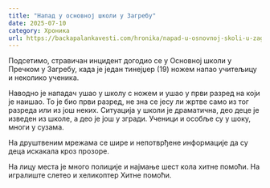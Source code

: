 ```yaml
---
title: "Напад у основној школи у Загребу"
date: 2025-07-10
category: Хроника
url: https://backapalankavesti.com/hronika/napad-u-osnovnoj-skoli-u-zagrebu/
---
```


Подсетимо, стравичан инцидент догодио се у Основној школи у Пречком у Загребу, када је један тинејџер (19) ножем напао учитељицу и неколико ученика.

Наводно је нападач ушао у школу с ножем и ушао у први разред на који је наишао. То је био први разред, не зна се јесу ли жртве само из тог разреда или из још неких. Ситуација у школи је драматична, део деце је изведен из школе, а део је још у згради. Ученици и особље су у шоку, многи у сузама.

На друштвеним мрежама се шире и непотврђене информације да су деца искакала кроз прозоре.

На лицу места је много полиције и најмање шест кола хитне помоћи. На игралиште слетео и хеликоптер Хитне помоћи.
